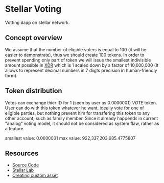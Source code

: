 # Stellar Voting

Votting dapp on stellar network.

## Concept overview

We assume that the number of eligible voters is equal to 100 (it will be easier
to demonstrate), thus we should create 100 tokens.
In order to prevent spending only part of token we will issue the smallest
indivisible amount possible in
[XDR](https://www.stellar.org/developers/guides/concepts/xdr.html) which is 1
scaled down by a factor of 10,000,000 (It allows to represent decimal numbers
in 7 diigts precision in human-friendly form).

## Token distribution

Votes can exchange thier ID for 1 (seen by user as 0.0000001) _VOTE_ token.
User can do with this token whatever he want, ideally vote for one of eligible
parties, but nothing prevent him for transfering this token to any other
account, such as family member. Since it already happends in current "analog"
voting model, it should not be considered as system flaw, rather as a feature.


smallest value: 0.0000001
max value: 922,337,203,685.4775807

## Resources

- [Source Code](https://github.com/stasbar/stellar-voting)
- [Stellar Lab](https://www.stellar.org/laboratory/)
- [Creating custom
  asset](https://www.stellar.org/developers/guides/walkthroughs/custom-assets.html)

